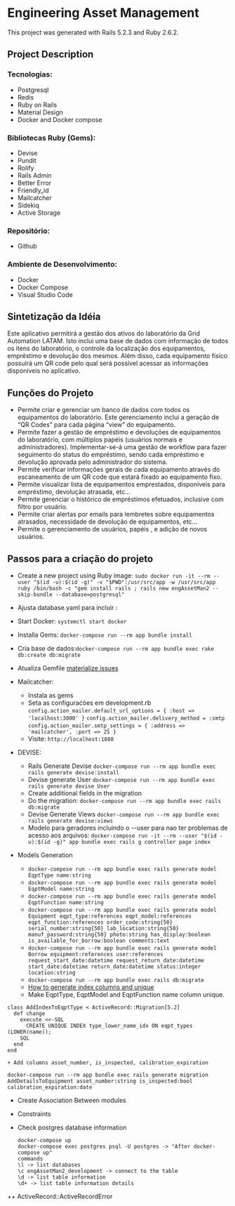 # Engineering Asset Management

This project was generated with Rails 5.2.3 and Ruby 2.6.2.

## Project Description

### Tecnologias:
+ Postgresql
+ Redis
+ Ruby on Rails
+ Material Design
+ Docker and Docker compose

### Bibliotecas Ruby (Gems):
+ Devise
+ Pundit
+ Rolify
+ Rails Admin
+ Better Error
+ Friendly_id
+ Mailcatcher
+ Sidekiq
+ Active Storage

### Repositório:
+ Github

### Ambiente de Desenvolvimento:
+ Docker
+ Docker Compose
+ Visual Studio Code


## Sintetização da Idéia
Este aplicativo permitirá a gestão dos ativos do laboratório da Grid Automation LATAM. Isto inclui uma base de dados com informação de todos os itens do laboratório, o controle da localização dos equipamentos, empréstimo e devolução dos mesmos. Além disso, cada equipamento físico possuirá um QR code pelo qual será possível acessar as informações disponíveis no aplicativo.

## Funções do Projeto
+ Permite criar e gerenciar um banco de dados com todos os equipamentos do laboratório. Este gerenciamento inclui a   geração de “QR Codes” para cada página “view” do equipamento.
+ Permite fazer a gestão de empréstimo e devoluções de  equipamentos do laboratório, com múltiplos papéis (usuários   normais e administradores).  Implementar-se-á uma gestão de workflow para fazer seguimento do status do empréstimo, sendo cada empréstimo e devolução aprovada pelo administrador do sistema.
+ Permite verificar informações gerais de cada equipamento através do escaneamento de um QR code que estará fixado ao equipamento fixo.
+ Permite visualizar lista de equipamentos emprestados, disponíveis para empréstimo, devolução atrasada, etc…
+ Permite gerenciar o histórico de empréstimos efetuados, inclusive com filtro por usuário.
+ Permite criar alertas por emails para lembretes sobre equipamentos atrasados, necessidade de devolução de equipamentos, etc…
+ Permite o gerenciamento de usuários, papéis , e adição de novos usuários.


## Passos para a criação do projeto
+ Create a new project using Ruby image:  `sudo docker run -it --rm --user "$(id -u):$(id -g)" -v "$PWD":/usr/src/app -w /usr/src/app ruby /bin/bash -c "gem install rails ; rails new engAssetMan2 --skip-bundle --database=postgresql"`

+ Ajusta database.yaml para incluir : 
+ Start Docker: `systemctl start docker `
+ Installa Gems: `docker-compose run --rm app bundle install`
+ Cria base de dados:`docker-compose run --rm app bundle exec rake db:create db:migrate`

+ Atualiza Gemfile 
 [materialize issues](https://github.com/docker-library/ruby/issues/226)

+ Mailcatcher:
    + Instala as gems
    + Seta as configuraćões em development.rb
     `config.action_mailer.default_url_options = { :host => 'localhost:3000' }`
     `config.action_mailer.delivery_method = :smtp`
     `config.action_mailer.smtp_settings = { :address => 'mailcatcher', :port => 25 }`
    + Visite: `http://localhost:1080`

+ DEVISE:
    + Rails Generate Devise `docker-compose run --rm app bundle exec rails generate devise:install`
    + Devise generate User `docker-compose run --rm app bundle exec rails generate devise User`
    + Create additional fields in the migration
    + Do the migration: `docker-compose run --rm app bundle exec rails db:migrate `
    + Devise Generate Views `docker-compose run --rm app bundle exec rails generate devise:views`
    + Modelo para geradores incluindo o --user para nao ter problemas de acesso aos arquivos: `docker-compose run -it --rm --user "$(id -u):$(id -g)" app bundle exec rails g controller page index`
    
+ Models Generation
    + `docker-compose run --rm app bundle exec rails generate model EqptType name:string`
    + `docker-compose run --rm app bundle exec rails generate model EqptModel name:string`
    + `docker-compose run --rm app bundle exec rails generate model EqptFunction name:string`
    + `docker-compose run --rm app bundle exec rails generate model Equipment eqpt_type:references eqpt_model:references eqpt_function:references order_code:string{50} serial_number:string{50} lab_location:string{50} manuf_password:string{50} photo:string has_display:boolean is_available_for_borrow:boolean comments:text`
    + `docker-compose run --rm app bundle exec rails generate model Borrow equipment:references user:references request_start_date:datetime request_return_date:datetime start_date:datetime return_date:datetime status:integer location:string`
    + `docker-compose run --rm app bundle exec rails db:migrate`
    + [How to generate index columns and unique](https://www.leighhalliday.com/requiring-uniqueness-in-rails)
    + Make EqptType, EqptModel and EqptFunction name column unique.

```
class AddIndexToEqptType < ActiveRecord::Migration[5.2]
  def change
    execute <<-SQL
      CREATE UNIQUE INDEX type_lower_name_idx ON eqpt_types (LOWER(name));
    SQL
  end
end
```
    + Add columns asset_number, is_inspected, calibration_expiration
```
docker-compose run --rm app bundle exec rails generate migration AddDetailsToEquipment asset_number:string is_inspected:bool calibration_expiration:date
```
+ Create Association Between modules
+ Constraints
+ Check postgres database information

    ```
    docker-compose up
    docker-compose exec postgres psql -U postgres -> "After docker-compose up"
    commands
    \l -> list databases
    \c engAssetMan2_development -> connect to the table
    \d -> list table information
    \d+ -> list table information details
    ```

++ ActiveRecord::ActiveRecordError

